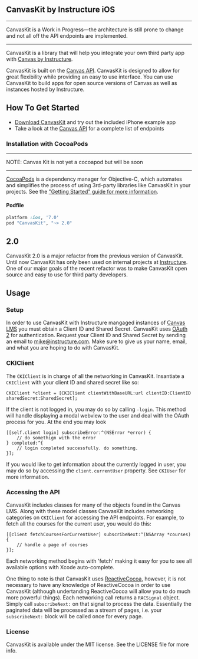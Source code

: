 ## CanvasKit by Instructure iOS

***
CanvasKit is a Work in Progress—the architecture is still prone to change and not all off the API endpoints are implemented.
***

CanvasKit is a library that will help you integrate your own third party app with [Canvas by Instructure](https://instructure.com/).

CanvasKit is built on the [Canvas API](https://canvas.instructure.com/doc/api/index.html). CanvasKit is designed to allow for great flexibility while providing an easy to use interface. You can use CanvasKit to build apps for open source versions of Canvas as well as instances hosted by Instructure.

## How To Get Started

- [Download CanvasKit](https://github.com/instructure/CanvasKit/archive/master.zip) and try out the included iPhone example app
- Take a look at the [Canvas API](https://canvas.instructure.com/doc/api/index.html) for a complete list of endpoints

### Installation with CocoaPods

***
NOTE: Canvas Kit is not yet a cocoapod but will be soon
***

[CocoaPods](http://cocoapods.org) is a dependency manager for Objective-C, which automates and simplifies the process of using 3rd-party libraries like CanvasKit in your projects. See the ["Getting Started" guide for more information](https://github.com/AFNetworking/AFNetworking/wiki/Getting-Started-with-AFNetworking).

#### Podfile

```ruby
platform :ios, '7.0'
pod "CanvasKit", "~> 2.0"
```

## 2.0

CanvasKit 2.0 is a major refactor from the previous version of CanvasKit. Until now CanvasKit has only been used on internal projects at [Instructure](http://www.instructure.com/). One of our major goals of the recent refactor was to make CanvasKit open source and easy to use for third party developers.

## Usage

### Setup

In order to use CanvasKit with Instructure mangaged instances of [Canvas LMS](https://github.com/instructure/canvas-lms) you must obtain a Client ID and Shared Secret. CanvasKit uses [OAuth 2](https://canvas.instructure.com/doc/api/file.oauth.html) for authentication. Request your Client ID and Shared Secret by sending an email to <mike@instructure.com>. Make sure to give us your name, email, and what you are hoping to do with CanvasKit.

### CKIClient

The `CKIClient` is in charge of all the networking in CanvasKit. Insantiate a `CKIClient` with your client ID and shared secret like so:

```objc
CKIClient *client = [CKIClient clientWithBaseURL:url clientID:ClientID sharedSecret:SharedSecret];
```


If the client is not logged in, you may do so by calling `-login`. This method will handle displaying a
modal webview to the user and deal with the OAuth process for you. At the end you may look  

```objc
[[self.client login] subscribeError:^(NSError *error) {
    // do somethign with the error
} completed:^{
    // login completed successfully. do something.
}];
```

If you would like to get information about the currently logged in user, you may do so by accessing the `client.currentUser` property. See `CKIUser` for more information.

### Accessing the API

CanvasKit includes classes for many of the objects found in the Canvas LMS. Along with these model classes CanvasKit includes networking categories on `CKIClient` for accessing the API endpoints. For example, to fetch all the courses for the current user, you would do this:

```objc
[[client fetchCoursesForCurrentUser] subscribeNext:^(NSArray *courses) {
    // handle a page of courses
}];
```

Each networking method begins with 'fetch' making it easy for you to see all available options with Xcode auto-complete.

One thing to note is that CanvasKit uses [ReactiveCocoa](https://github.com/ReactiveCocoa/ReactiveCocoa), however, it is not necessary to have any knowledge of ReactiveCocoa in order to use CanvasKit (although undertanding ReactiveCocoa will allow you to do much more powerful things). Each networking call returns a `RACSignal` object. Simply call `subscribeNext:` on that signal to process the data. Essentially the paginated data will be processed as a stream of pages, i.e. your `subscribeNext:` block will be called once for every page.

### License

CanvasKit is available under the MIT license. See the LICENSE file for more info.
